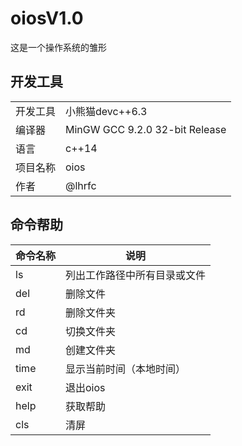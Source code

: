 # oiosV1.0
这是一个操作系统的雏形

## 开发工具

|||
|--|--|
|开发工具|小熊猫devc++6.3|
|编译器|MinGW GCC 9.2.0 32-bit Release|
|语言|c++14|
|项目名称|oios|
|作者|@lhrfc|


## 命令帮助
|命令名称|说明|
|--|--|
|ls|列出工作路径中所有目录或文件
|del|删除文件|
|rd|删除文件夹|
|cd|切换文件夹|
|md|创建文件夹|
time|显示当前时间（本地时间）
exit|退出oios|
help|获取帮助|
cls|清屏|
